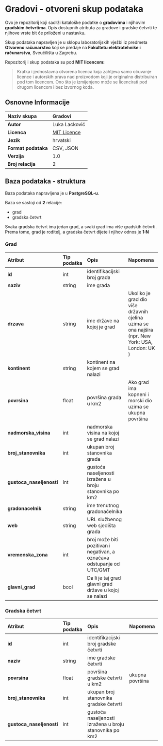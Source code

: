 # Gradovi - otvoreni skup podataka

Ovo je repozitorij koji sadrži kataloške podatke o **gradovima** i njihovim **gradskim četvrtima**. Opis dostupnih atributa za gradove i gradske četvrti te njihove vrste bit će priloženi u nastavku.

Skup podataka napravljen je u sklopu laboratorijskih vježbi iz predmeta **Otvoreno računarstvo** koji se predaje na **Fakultetu elektrotehnike i računarstva**, Sveučilišta u Zagrebu.

Repozitorij i skup podataka su pod **MIT licencom:**

> Kratka i jednostavna otvorena licenca koja zahtjeva samo očuvanje licence i autorskih prava nad proizvodom koji je originalno distribuiran pod tom licencom. Ono što je izmijenjeno može se licencirati pod drugom licencom i bez izvornog koda.
	
## Osnovne Informacije

| **Naziv skupa** | Gradovi |
| :--- | :--- |
| **Autor** | Luka Lacković |
| **Licenca** | [MIT Licence](https://opensource.org/licenses/MIT) |
| **Jezik** | hrvatski |
| **Format podataka** | CSV, JSON |
| **Verzija** | 1.0 |
| **Broj relacija** | 2 |


## Baza podataka - struktura

Baza podataka napravljena je u **PostgreSQL-u**.

Baza se sastoji od **2** relacije:
- grad
- gradska četvrt
	
Svaka gradska četvrt ima jedan grad, a svaki grad ima više gradskih četvrti. Prema tome, grad je roditelj, a gradska četvrt dijete i njihov odnos je **1:N**

### Grad

| Atribut | Tip podatka | Opis | Napomena |
| :--- | :--- | :--- | :--- |
| **id** | int | identifikacijski broj grada |  |
|**naziv**| string | ime grada |  |
|**drzava**| string | ime države na kojoj je grad | Ukoliko je grad dio više državnih cjelina uzima se ona najšira (npr. New York: USA, London: UK ) |
|**kontinent**| string | kontinent na kojem se grad nalazi | |
|**povrsina**| float | površina grada u km2 | Ako grad ima kopneni i morski dio uzima se ukupna površina |
|**nadmorska_visina**| int | nadmorska visina na kojoj se grad nalazi |  |
|**broj_stanovnika**| int | ukupan broj stanovnika grada |  |
|**gustoca_naseljenosti**| int | gustoća naseljenosti izražena u broju stanovnika po km2 ||
|**gradonacelnik**| string | ime trenutnog gradonačelnika |  |
|**web**| string | URL službenog web sjedišta grada |  |
|**vremenska_zona**| int | broj može biti pozitivan i negativan, a označava odstupanje od UTC/GMT |  |
|**glavni_grad**| bool | Da li je taj grad glavni grad države u kojoj se nalazi |  |	


### Gradska četvrt

| Atribut | Tip podatka | Opis | Napomena |
| :--- | :--- | :--- | :--- |
| **id** | int | identifikacijski broj gradske četvrti |  |
| **naziv** | string | ime gradske četvrti |  |
| **povrsina** | float | površina gradske četvrti u km2| ukupna površina |
| **broj_stanovnika** | int | ukupan broj stanovnika gradske četvrti |  |
| **gustoca_naseljenosti** | int | gustoća naseljenosti izražena u broju stanovnika po km2 |  |

	